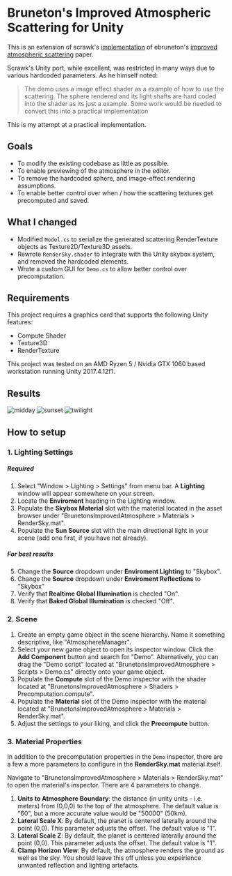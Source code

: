 # Bruneton's Improved Atmospheric Scattering for Unity

This is an extension of scrawk's [implementation](https://github.com/Scrawk/Brunetons-Improved-Atmospheric-Scattering) of ebruneton's [improved atmospheric scattering](https://github.com/ebruneton/precomputed_atmospheric_scattering) paper.

Scrawk's Unity port, while excellent, was restricted in many ways due to various hardcoded parameters. As he himself noted:

> The demo uses a image effect shader as a example of how to use the scattering. The sphere rendered and its light shafts are hard coded into the shader as its just a example. Some work would be needed to convert this into a practical implementation

This is my attempt at a practical implementation.

## Goals
- To modify the existing codebase as little as possible.
- To enable previewing of the atmosphere in the editor.
- To remove the hardcoded sphere, and image-effect rendering assumptions.
- To enable better control over when / how the scattering textures get precomputed and saved.

## What I changed
- Modified `Model.cs` to serialize the generated scattering RenderTexture objects as Texture2D/Texture3D assets.
- Rewrote `RenderSky.shader` to integrate with the Unity skybox system, and removed the hardcoded elements.
- Wrote a custom GUI for `Demo.cs` to allow better control over precomputation.

## Requirements

This project requires a graphics card that supports the following Unity features:
- Compute Shader
- Texture3D
- RenderTexture

This project was tested on an AMD Ryzen 5 / Nvidia GTX 1060 based workstation running Unity 2017.4.12f1.

## Results

![midday](https://i.imgur.com/ewiTBgX.png)
![sunset](https://i.imgur.com/FI0mD97.png)
![twilight](https://i.imgur.com/FRgBzV9.png)

## How to setup

### 1. Lighting Settings

##### Required

1. Select "Window > Lighting > Settings" from menu bar. A **Lighting** window will appear somewhere on your screen.
2. Locate the **Enviroment** heading in the Lighting window.
3. Populate the **Skybox Material** slot with the material located in the asset browser under "BrunetonsImprovedAtmosphere > Materials > RenderSky.mat".
4. Populate the **Sun Source** slot with the main directional light in your scene (add one first, if you have not already).

##### For best results

5. Change the **Source** dropdown under **Enviroment Lighting** to "Skybox".
6. Change the **Source** dropdown under **Enviroment Reflections** to "Skybox"
7. Verify that **Realtime Global Illumination** is checled "On".
8. Verify that **Baked Global Illumination** is checked "Off".

### 2. Scene

1. Create an empty game object in the scene hierarchy. Name it something descriptive, like "AtmosphereManager".
2. Select your new game object to open its inspector window. Click the **Add Component** button and search for "Demo". Alternatively, you can drag the "Demo script" located at "BrunetonsImprovedAtmosphere > Scripts > Demo.cs" directly onto your game object.
3. Populate the **Compute** slot of the Demo inspector with the shader located at "BrunetonsImprovedAtmosphere > Shaders > Precomputation.compute".
4. Populate the **Material** slot of the Demo inspector with the material located at "BrunetonsImprovedAtmosphere > Materials > RenderSky.mat".
5. Adjust the settings to your liking, and click the **Precompute** button.

### 3. Material Properties

In addition to the precomputation properties in the `Demo` inspector, there are a few a more parameters to configure in the **RenderSky.mat** material itself.

Navigate to "BrunetonsImprovedAtmosphere > Materials > RenderSky.mat" to open the material's inspector. There are 4 parameters to change.

1. **Units to Atmosphere Boundary**: the distance (in unity units - i.e. meters) from (0,0,0) to the top of the atmosphere. The default value is "60", but a more accurate value would be "50000" (50km).
2. **Lateral Scale X**: By default, the planet is centered laterally around the point (0,0). This parameter adjusts the offset. The default value is "1".
3. **Lateral Scale Z**: By default, the planet is centered laterally around the point (0,0). This parameter adjusts the offset. The default value is "1".
4. **Clamp Horizon View**: By default, the atmosphere renders the ground as well as the sky. You should leave this off unless you expeirience unwanted reflection and lighting artefacts.

